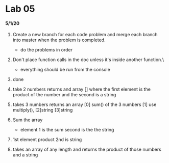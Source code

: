 # Lab 05
#### 5/1/20



1. Create a new branch for each code problem and merge each branch into master when the problem is completed.
    - do the problems in order
1. Don't place function calls in the doc unless it's inside another function.\
    - everything should be run from the console


1. done
1. take 2 numbers returns and array [] where the first element is the product of the number and the second is a string 
1. takes 3 numbers returns an array [0] sum() of the 3 numbers [1] use multiply(), [2]string [3]string
1. Sum the array
    - element 1 is the sum second is the the string
1. 1st element product 2nd is string
1. takes an array of any length and returns the product of those numbers and a string